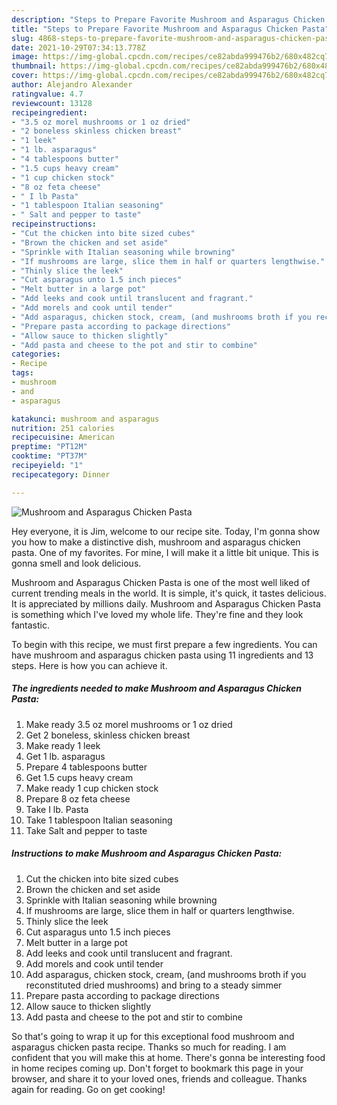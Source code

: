 ```yaml
---
description: "Steps to Prepare Favorite Mushroom and Asparagus Chicken Pasta"
title: "Steps to Prepare Favorite Mushroom and Asparagus Chicken Pasta"
slug: 4868-steps-to-prepare-favorite-mushroom-and-asparagus-chicken-pasta
date: 2021-10-29T07:34:13.778Z
image: https://img-global.cpcdn.com/recipes/ce82abda999476b2/680x482cq70/mushroom-and-asparagus-chicken-pasta-recipe-main-photo.jpg
thumbnail: https://img-global.cpcdn.com/recipes/ce82abda999476b2/680x482cq70/mushroom-and-asparagus-chicken-pasta-recipe-main-photo.jpg
cover: https://img-global.cpcdn.com/recipes/ce82abda999476b2/680x482cq70/mushroom-and-asparagus-chicken-pasta-recipe-main-photo.jpg
author: Alejandro Alexander
ratingvalue: 4.7
reviewcount: 13128
recipeingredient:
- "3.5 oz morel mushrooms or 1 oz dried"
- "2 boneless skinless chicken breast"
- "1 leek"
- "1 lb. asparagus"
- "4 tablespoons butter"
- "1.5 cups heavy cream"
- "1 cup chicken stock"
- "8 oz feta cheese"
- " I lb Pasta"
- "1 tablespoon Italian seasoning"
- " Salt and pepper to taste"
recipeinstructions:
- "Cut the chicken into bite sized cubes"
- "Brown the chicken and set aside"
- "Sprinkle with Italian seasoning while browning"
- "If mushrooms are large, slice them in half or quarters lengthwise."
- "Thinly slice the leek"
- "Cut asparagus unto 1.5 inch pieces"
- "Melt butter in a large pot"
- "Add leeks and cook until translucent and fragrant."
- "Add morels and cook until tender"
- "Add asparagus, chicken stock, cream, (and mushrooms broth if you reconstituted dried mushrooms) and bring to a steady simmer"
- "Prepare pasta according to package directions"
- "Allow sauce to thicken slightly"
- "Add pasta and cheese to the pot and stir to combine"
categories:
- Recipe
tags:
- mushroom
- and
- asparagus

katakunci: mushroom and asparagus 
nutrition: 251 calories
recipecuisine: American
preptime: "PT12M"
cooktime: "PT37M"
recipeyield: "1"
recipecategory: Dinner

---
```



![Mushroom and Asparagus Chicken Pasta](https://img-global.cpcdn.com/recipes/ce82abda999476b2/680x482cq70/mushroom-and-asparagus-chicken-pasta-recipe-main-photo.jpg)

Hey everyone, it is Jim, welcome to our recipe site. Today, I'm gonna show you how to make a distinctive dish, mushroom and asparagus chicken pasta. One of my favorites. For mine, I will make it a little bit unique. This is gonna smell and look delicious.



Mushroom and Asparagus Chicken Pasta is one of the most well liked of current trending meals in the world. It is simple, it's quick, it tastes delicious. It is appreciated by millions daily. Mushroom and Asparagus Chicken Pasta is something which I've loved my whole life. They're fine and they look fantastic.


To begin with this recipe, we must first prepare a few ingredients. You can have mushroom and asparagus chicken pasta using 11 ingredients and 13 steps. Here is how you can achieve it.

<!--inarticleads1-->

##### The ingredients needed to make Mushroom and Asparagus Chicken Pasta:

1. Make ready 3.5 oz morel mushrooms or 1 oz dried
1. Get 2 boneless, skinless chicken breast
1. Make ready 1 leek
1. Get 1 lb. asparagus
1. Prepare 4 tablespoons butter
1. Get 1.5 cups heavy cream
1. Make ready 1 cup chicken stock
1. Prepare 8 oz feta cheese
1. Take  I lb. Pasta
1. Take 1 tablespoon Italian seasoning
1. Take  Salt and pepper to taste




<!--inarticleads2-->

##### Instructions to make Mushroom and Asparagus Chicken Pasta:

1. Cut the chicken into bite sized cubes
1. Brown the chicken and set aside
1. Sprinkle with Italian seasoning while browning
1. If mushrooms are large, slice them in half or quarters lengthwise.
1. Thinly slice the leek
1. Cut asparagus unto 1.5 inch pieces
1. Melt butter in a large pot
1. Add leeks and cook until translucent and fragrant.
1. Add morels and cook until tender
1. Add asparagus, chicken stock, cream, (and mushrooms broth if you reconstituted dried mushrooms) and bring to a steady simmer
1. Prepare pasta according to package directions
1. Allow sauce to thicken slightly
1. Add pasta and cheese to the pot and stir to combine




So that's going to wrap it up for this exceptional food mushroom and asparagus chicken pasta recipe. Thanks so much for reading. I am confident that you will make this at home. There's gonna be interesting food in home recipes coming up. Don't forget to bookmark this page in your browser, and share it to your loved ones, friends and colleague. Thanks again for reading. Go on get cooking!

